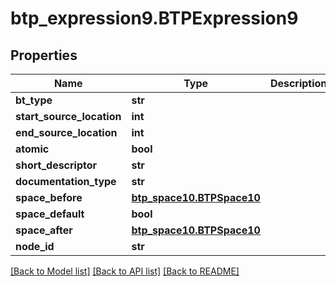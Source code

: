 # btp_expression9.BTPExpression9

## Properties
Name | Type | Description | Notes
------------ | ------------- | ------------- | -------------
**bt_type** | **str** |  | [optional] 
**start_source_location** | **int** |  | [optional] 
**end_source_location** | **int** |  | [optional] 
**atomic** | **bool** |  | [optional] 
**short_descriptor** | **str** |  | [optional] 
**documentation_type** | **str** |  | [optional] 
**space_before** | [**btp_space10.BTPSpace10**](BTPSpace10.md) |  | [optional] 
**space_default** | **bool** |  | [optional] 
**space_after** | [**btp_space10.BTPSpace10**](BTPSpace10.md) |  | [optional] 
**node_id** | **str** |  | [optional] 

[[Back to Model list]](../README.md#documentation-for-models) [[Back to API list]](../README.md#documentation-for-api-endpoints) [[Back to README]](../README.md)


